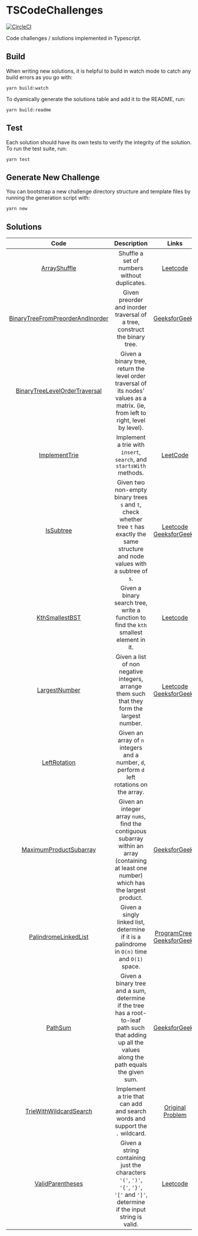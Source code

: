 # TSCodeChallenges
[![CircleCI](https://circleci.com/gh/mcclayton/TSCodeChallenges.svg?style=svg)](https://circleci.com/gh/mcclayton/TSCodeChallenges)

Code challenges / solutions implemented in Typescript.

## Build
When writing new solutions, it is helpful to build in watch mode to catch any
build errors as you go with:

```
yarn build:watch
```


To dyamically generate the solutions table and add it to the README, run:
```
yarn build:readme
```

## Test
Each solution should have its own tests to verify the integrity of the solution.
To run the test suite, run:

```
yarn test
```

## Generate New Challenge
You can bootstrap a new challenge directory structure and template files by running the generation script with:

```
yarn new
```

## Solutions

| Code | Description | Links |
|:----:|:-----------:|:-----:|
| [ArrayShuffle](https://github.com/mcclayton/TSCodeChallenges/tree/master/./src/solutions/ArrayShuffle/index.ts) | Shuffle a set of numbers without duplicates. | [Leetcode](https://leetcode.com/articles/shuffle-an-array/) |
| [BinaryTreeFromPreorderAndInorder](https://github.com/mcclayton/TSCodeChallenges/tree/master/./src/solutions/BinaryTreeFromPreorderAndInorder/index.ts) | Given preorder and inorder traversal of a tree, construct the binary tree. | [GeeksforGeeks](https://www.geeksforgeeks.org/construct-tree-from-given-inorder-and-preorder-traversal/) |
| [BinaryTreeLevelOrderTraversal](https://github.com/mcclayton/TSCodeChallenges/tree/master/./src/solutions/BinaryTreeLevelOrderTraversal/index.ts) | Given a binary tree, return the level order traversal of its nodes' values as a matrix. (ie, from left to right, level by level). |  |
| [ImplementTrie](https://github.com/mcclayton/TSCodeChallenges/tree/master/./src/solutions/ImplementTrie/index.ts) | Implement a trie with `insert`, `search`, and `startsWith` methods. | [LeetCode](https://leetcode.com/articles/implement-trie-prefix-tree/) |
| [IsSubtree](https://github.com/mcclayton/TSCodeChallenges/tree/master/./src/solutions/IsSubtree/index.ts) | Given two non-empty binary trees `s` and `t`, check whether tree `t` has exactly the same structure and node values with a subtree of `s`. | [Leetcode](https://leetcode.com/articles/subtree-of-another-tree/) [GeeksforGeeks](https://www.geeksforgeeks.org/check-if-a-binary-tree-is-subtree-of-another-binary-tree/) |
| [KthSmallestBST](https://github.com/mcclayton/TSCodeChallenges/tree/master/./src/solutions/KthSmallestBST/index.ts) | Given a binary search tree, write a function to find the `kth` smallest element in it. | [Leetcode](https://leetcode.com/articles/kth-smallest-element-in-a-bst/) |
| [LargestNumber](https://github.com/mcclayton/TSCodeChallenges/tree/master/./src/solutions/LargestNumber/index.ts) | Given a list of non negative integers, arrange them such that they form the largest number. | [Leetcode](https://leetcode.com/articles/largest-number/) [GeeksforGeeks](https://www.geeksforgeeks.org/given-an-array-of-numbers-arrange-the-numbers-to-form-the-biggest-number/) |
| [LeftRotation](https://github.com/mcclayton/TSCodeChallenges/tree/master/./src/solutions/LeftRotation/index.ts) | Given an array of `n` integers and a number, `d`, perform `d` left rotations on the array. |  |
| [MaximumProductSubarray](https://github.com/mcclayton/TSCodeChallenges/tree/master/./src/solutions/MaximumProductSubarray/index.ts) | Given an integer array `nums`, find the contiguous subarray within an array (containing at least one number) which has the largest product. | [GeeksforGeeks](https://www.geeksforgeeks.org/maximum-product-subarray-set-3/) |
| [PalindromeLinkedList](https://github.com/mcclayton/TSCodeChallenges/tree/master/./src/solutions/PalindromeLinkedList/index.ts) | Given a singly linked list, determine if it is a palindrome in `O(n)` time and `O(1)` space. | [ProgramCreek](https://www.programcreek.com/2014/07/leetcode-palindrome-linked-list-java/) [GeeksforGeeks](https://www.geeksforgeeks.org/function-to-check-if-a-singly-linked-list-is-palindrome/) |
| [PathSum](https://github.com/mcclayton/TSCodeChallenges/tree/master/./src/solutions/PathSum/index.ts) | Given a binary tree and a sum, determine if the tree has a root-to-leaf path such that adding up all the values along the path equals the given sum. | [GeeksforGeeks](https://www.geeksforgeeks.org/root-to-leaf-path-sum-equal-to-a-given-number) |
| [TrieWithWildcardSearch](https://github.com/mcclayton/TSCodeChallenges/tree/master/./src/solutions/TrieWithWildcardSearch/index.ts) | Implement a trie that can add and search words and support the `.` wildcard. | [Original Problem](https://leetcode.com/problems/add-and-search-word-data-structure-design/) |
| [ValidParentheses](https://github.com/mcclayton/TSCodeChallenges/tree/master/./src/solutions/ValidParentheses/index.ts) | Given a string containing just the characters `'('`, `')'`, `'{'`, `'}'`, `'['` and `']'`, determine if the input string is valid. | [Leetcode](https://leetcode.com/articles/valid-parentheses/) |

